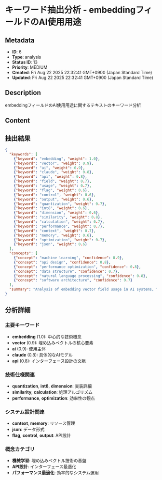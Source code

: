 # キーワード抽出分析 - embeddingフィールドのAI使用用途

## Metadata

- **ID**: 6
- **Type**: analysis
- **Status ID**: 13
- **Priority**: MEDIUM
- **Created**: Fri Aug 22 2025 22:32:41 GMT+0900 (Japan Standard Time)
- **Updated**: Fri Aug 22 2025 22:32:41 GMT+0900 (Japan Standard Time)

## Description

embeddingフィールドのAI使用用途に関するテキストのキーワード分析

## Content

## 抽出結果

```json
{
  "keywords": [
    {"keyword": "embedding", "weight": 1.0},
    {"keyword": "vector", "weight": 0.9},
    {"keyword": "ai", "weight": 0.9},
    {"keyword": "claude", "weight": 0.8},
    {"keyword": "api", "weight": 0.8},
    {"keyword": "field", "weight": 0.7},
    {"keyword": "usage", "weight": 0.7},
    {"keyword": "flag", "weight": 0.6},
    {"keyword": "control", "weight": 0.6},
    {"keyword": "output", "weight": 0.6},
    {"keyword": "quantization", "weight": 0.7},
    {"keyword": "int8", "weight": 0.6},
    {"keyword": "dimension", "weight": 0.6},
    {"keyword": "similarity", "weight": 0.8},
    {"keyword": "calculation", "weight": 0.7},
    {"keyword": "performance", "weight": 0.7},
    {"keyword": "context", "weight": 0.7},
    {"keyword": "memory", "weight": 0.6},
    {"keyword": "optimization", "weight": 0.7},
    {"keyword": "json", "weight": 0.6}
  ],
  "concepts": [
    {"concept": "machine learning", "confidence": 0.9},
    {"concept": "api design", "confidence": 0.8},
    {"concept": "performance optimization", "confidence": 0.8},
    {"concept": "data structure", "confidence": 0.7},
    {"concept": "natural language processing", "confidence": 0.8},
    {"concept": "software architecture", "confidence": 0.7}
  ],
  "summary": "Analysis of embedding vector field usage in AI systems, focusing on whether AI models directly use embedding vectors, performance implications, and API design considerations for controlling embedding data output."
}
```

## 分析詳細

### 主要キーワード
- **embedding** (1.0): 中心的な技術概念
- **vector** (0.9): 埋め込みベクトルの核心要素
- **ai** (0.9): 使用主体
- **claude** (0.8): 具体的なAIモデル
- **api** (0.8): インターフェース設計の文脈

### 技術仕様関連
- **quantization**, **int8**, **dimension**: 実装詳細
- **similarity**, **calculation**: 処理アルゴリズム
- **performance**, **optimization**: 効率性の観点

### システム設計関連
- **context**, **memory**: リソース管理
- **json**: データ形式
- **flag**, **control**, **output**: API設計

### 概念カテゴリ
- **機械学習**: 埋め込みベクトル技術の基盤
- **API設計**: インターフェース最適化
- **パフォーマンス最適化**: 効率的なシステム運用
